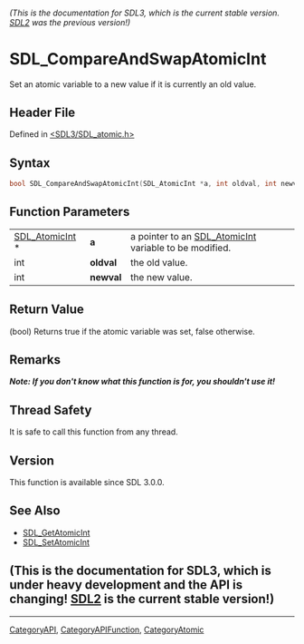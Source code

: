 ###### (This is the documentation for SDL3, which is the current stable version. [SDL2](https://wiki.libsdl.org/SDL2/) was the previous version!)
# SDL_CompareAndSwapAtomicInt

Set an atomic variable to a new value if it is currently an old value.

## Header File

Defined in [<SDL3/SDL_atomic.h>](https://github.com/libsdl-org/SDL/blob/main/include/SDL3/SDL_atomic.h)

## Syntax

```c
bool SDL_CompareAndSwapAtomicInt(SDL_AtomicInt *a, int oldval, int newval);
```

## Function Parameters

|                                  |            |                                                                         |
| -------------------------------- | ---------- | ----------------------------------------------------------------------- |
| [SDL_AtomicInt](SDL_AtomicInt) * | **a**      | a pointer to an [SDL_AtomicInt](SDL_AtomicInt) variable to be modified. |
| int                              | **oldval** | the old value.                                                          |
| int                              | **newval** | the new value.                                                          |

## Return Value

(bool) Returns true if the atomic variable was set, false otherwise.

## Remarks

***Note: If you don't know what this function is for, you shouldn't use
it!***

## Thread Safety

It is safe to call this function from any thread.

## Version

This function is available since SDL 3.0.0.

## See Also

- [SDL_GetAtomicInt](SDL_GetAtomicInt)
- [SDL_SetAtomicInt](SDL_SetAtomicInt)


## (This is the documentation for SDL3, which is under heavy development and the API is changing! [SDL2](https://wiki.libsdl.org/SDL2/) is the current stable version!)



----
[CategoryAPI](CategoryAPI), [CategoryAPIFunction](CategoryAPIFunction), [CategoryAtomic](CategoryAtomic)

